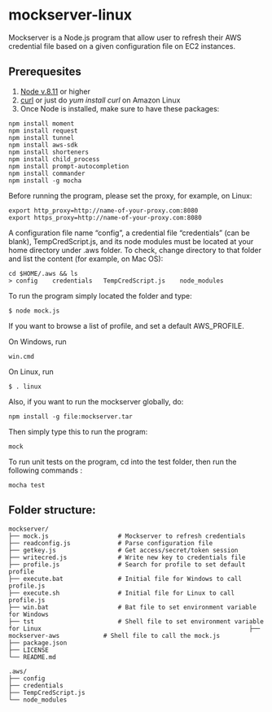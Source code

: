 # mockserver-linux
Mockserver is a Node.js program that allow user to refresh their AWS credential file based on a given configuration file on EC2 instances.

## Prerequesites
1. [Node v.8.11](https://nodejs.org/en/) or higher
2. [curl](https://curl.haxx.se/) or just do *yum install curl* on Amazon Linux  
3. Once Node is installed, make sure to have these packages:   

```
npm install moment
npm install request
npm install tunnel
npm install aws-sdk
npm install shorteners
npm install child_process
npm install prompt-autocompletion
npm install commander 
npm install -g mocha
```

Before running the program, please set the proxy, for example, on Linux:
```
export http_proxy=http://name-of-your-proxy.com:8080
export https_proxy=http://name-of-your-proxy.com:8080
```

A configuration file name “config”, a credential file “credentials” (can be blank), TempCredScript.js, and its node modules must be located at your home directory under .aws folder. To check, change directory to that folder and list the content (for example, on Mac OS):  

```
cd $HOME/.aws && ls
> config    credentials   TempCredScript.js    node_modules
```

To run the program simply located the folder and type:
 ```
 $ node mock.js
 ```

If you want to browse a list of profile, and set a default AWS_PROFILE.

On Windows, run
```
win.cmd
```
On Linux, run
```
$ . linux
```

Also, if you want to run the mockserver globally, do:
```
npm install -g file:mockserver.tar
```

Then simply type this to run the program:
```
mock
```

To run unit tests on the program, cd into the test folder, then run the following commands :
```
mocha test
```



## Folder structure:
    mockserver/
    ├── mock.js                   # Mockserver to refresh credentials
    ├── readconfig.js             # Parse configuration file
    ├── getkey.js                 # Get access/secret/token session
    ├── writecred.js              # Write new key to credentials file     
    ├── profile.js                # Search for profile to set default profile              
    ├── execute.bat               # Initial file for Windows to call profile.js
    ├── execute.sh                # Initial file for Linux to call profile.js  
    ├── win.bat                   # Bat file to set environment variable for Windows
    ├── tst                       # Shell file to set environment variable for Linux                                                         ├── mockserver-aws            # Shell file to call the mock.js                                               
    ├── package.json                   
    ├── LICENSE
    └── README.md

    .aws/
    ├── config                   
    ├── credentials             
    ├── TempCredScript.js                                     
    └── node_modules    

